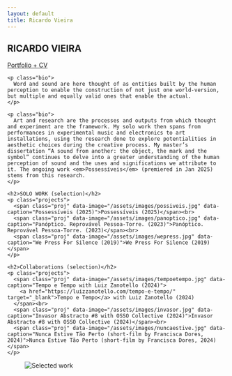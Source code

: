 ```yaml
---
layout: default
title: Ricardo Vieira
---
```


<div class="wrap">
  <section class="left">
    <h1>RICARDO VIEIRA</h1>
    <span class="subtitle">
      <a href="https://drive.google.com/file/d/1FSkMriGiPnnTZWi0NGO6Oul_-wdvZw-Z/view?usp=sharing" target="_blank">
        Portfolio + CV
      </a>
    </span>

    <p class="bio">
      Word and sound are here thought of as entities built by the human perception to enable the construction of not just one world-version, but multiple and equally valid ones that enable the actual.
    </p>

    <p class="bio">
      Art and research are the processes and outputs from which thought and experiment are the framework. My solo work then spans from performances in experimental music and electronics to art installations, using the research done to explore potentialities in aesthetic choices during the creative process. My master’s dissertation “A sound from another: the object, the mark and the symbol” continues to delve into a greater understanding of the human perception of sound and the uses and significations we attribute to it. The ongoing work <em>Possessíveis</em> (premiered in Jan 2025) stems from this research.
    </p>

    <h2>SOLO WORK (selection)</h2>
    <p class="projects">
      <span class="proj" data-image="/assets/images/possiveis.jpg" data-caption="Possessíveis (2025)">Possessíveis (2025)</span><br>
      <span class="proj" data-image="/assets/images/panoptico.jpg" data-caption="Panóptico. Reprovável Pessoa-Torre. (2023)">Panóptico. Reprovável Pessoa-Torre. (2023)</span><br>
      <span class="proj" data-image="/assets/images/wepress.jpg" data-caption="We Press For Silence (2019)">We Press For Silence (2019)</span>
    </p>

    <h2>Collaborations (selection)</h2>
    <p class="projects">
      <span class="proj" data-image="/assets/images/tempoetempo.jpg" data-caption="Tempo e Tempo with Luiz Zanotello (2024)">
        <a href="https://luizzanotello.com/tempo-e-tempo/" target="_blank">Tempo e Tempo</a> with Luiz Zanotello (2024)
      </span><br>
      <span class="proj" data-image="/assets/images/invasor.jpg" data-caption="Invasor Abstracto #8 with OSSO Collective (2024)">Invasor Abstracto #8 with OSSO Collective (2024)</span><br>
      <span class="proj" data-image="/assets/images/nuncaestive.jpg" data-caption="Nunca Estive Tão Perto (short-film by Francisca Dores, 2024)">Nunca Estive Tão Perto (short-film by Francisca Dores, 2024)</span>
    </p>
  </section>

  <aside class="right">
    <figure class="viewer">
      <img id="mainImage" src="" alt="Selected work">
      <figcaption id="mainCaption"></figcaption>
    </figure>
  </aside>
</div>
